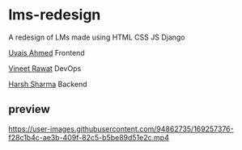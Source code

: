 # lms-redesign
A redesign of LMs made using HTML CSS JS Django 


[Uvais Ahmed](https://github.com/uvais2909) Frontend

[Vineet Rawat]()   DevOps


[Harsh Sharma](https://github.com/harrycodeswhileworldsleeps) Backend


## preview 




https://user-images.githubusercontent.com/94862735/169257376-f28c1b4c-ae3b-409f-82c5-b5be89d51e2c.mp4

